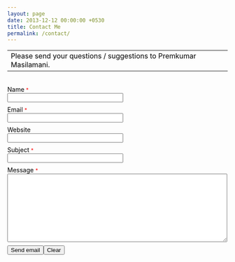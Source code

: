 ```yaml
---
layout: page
date: 2013-12-12 00:00:00 +0530
title: Contact Me
permalink: /contact/
---
```


<form action="http://www.emailmeform.com/builder/form/bi73zffJbc078cHP6p6fhfr" enctype="multipart/form-data" id="emf-form" method="post" target="_self">
<table bgcolor="transparent" border="0" cellpadding="2" cellspacing="0" style="text-align: left;">
<tbody>
<tr>
<td colspan="2"><span style="color: black; ">Please send your questions / suggestions to Premkumar Masilamani.</span></td></tr>
</tbody></table>
</form>
<br />
<span style="color: black;  ">Name</span>
<span style="color: red;"><small>*</small></span>
<br />
<input class="validate[required]" id="element_0" name="element_0" size="30" type="text" value="" /><br />
<div style="color: black; padding-bottom: 8px;">
<small><span style=""></span></small></div>
<span style="color: black;  ">Email</span>
<span style="color: red;"><small>*</small></span>
<br />
<input class="validate[required,custom[email]]" id="element_1" name="element_1" size="30" type="text" value="" /><br />
<div style="color: black; padding-bottom: 8px;">
<small><span style=""></span></small></div>
<span style="color: black;  ">Website</span>
<span style="color: red;"><small></small></span>
<br />
<input class="validate[optional,funcCall[url_ex,optional]]" id="element_2" name="element_2" size="30" type="text" value="" /><br />
<div style="color: black; padding-bottom: 8px;">
<small><span style=""></span></small></div>
<span style="color: black;  ">Subject</span>
<span style="color: red;"><small>*</small></span>
<br />
<input class="validate[required]" id="element_3" name="element_3" size="30" type="text" value="" /><br />
<div style="color: black; padding-bottom: 8px;">
<small><span style=""></span></small></div>
<span style="color: black;  ">Message</span>
<span style="color: red;"><small>*</small></span>
<br />
<textarea class="validate[required] " cols="60" id="element_4" name="element_4" rows="10"></textarea><br />
<div style="color: black; padding-bottom: 8px;">
<small><span style=""></span></small></div>
<input name="element_counts" type="hidden" value="5" />
<input name="embed" type="hidden" value="forms" /><input type="submit" value="Send email" /><input type="reset" value="Clear" />
<br />
<br />
<div style="margin-top: 18px; text-align: left;">
<div>
</div>
</div>